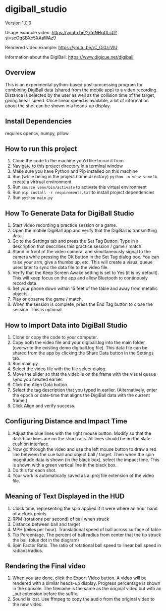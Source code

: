 # digiball_studio

Version 1.0.0

Usage example video: https://youtu.be/2rfpNHpOLc0?si=scOqSBXc5XAaWAz9

Rendered video example: https://youtu.be/rC_Oi0zrVlU

Information about the DigiBall: https://www.digicue.net/digiball

## Overview

This is an experimental python-based post-processing program for combining DigiBall data (shared from the mobile app) to a video recording. Distance is selected by the user as well as the collision time of the target, giving linear speed. Once linear speed is available, a lot of information about the shot can be shown in a heads-up display.

## Install Dependencies
requires opencv, numpy, pillow

## How to run this project
1. Clone the code to the machine you'd like to run it from
2. Navigate to this project directory in a terminal window
3. Make sure you have Python and Pip installed on this machine
4. Run (while being in the project home directory) `python -m venv venv` to create a virtrual environment
5. Run `source venv/bin/activate` to activate this virtual environment
6. Run `pip install -r requirements.txt` to install project dependencies
7. Run `python main.py`

## How To Generate Data for DigiBall Studio

1. Start video recording a practice session or a game.
2. Open the mobile DigiBall app and verify that the DigiBall is transmitting data.
3. Go to the Settings tab and press the Set Tag Button. Type in a description that describes this practice session / game / match.
4. Stand in front of the video camera, and simultaneously signal to the camera while pressing the OK button in the Set Tag dialog box. You can raise your arm, give a thumbs up, etc. This will create a visual queue used later to sync the data file to the video file.
5. Verify that the Keep Screen Awake setting is set to Yes (it is by default). This will keep focus on the app and allow Bluetooth to continously record data.
6. Set your phone down within 15 feet of the table and away from metallic objects.
7. Play or observe the game / match.
8. When the session is complete, press the End Tag button to close the session. This is optional.

## How to Import Data into DigiBall Studio

1. Clone or copy the code to your computer.
2. Copy both the video file and your digiball.log into the main folder (overwrite the existing demo digiball.log file). This data file can be shared from the app by clicking the Share Data button in the Settings tab.
3. Run main.py
4. Select the video file with the file select dialog.
5. Move the slider so that the video is on the frame with the visual queue sync you created earlier.
6. Click the Align Data button.
7. Select the tag description that you typed in earlier. (Alternatively, enter the epoch or date-time that aligns the DigiBall data with the current frame.)
8. Click Align and verify success.

## Configuring Distance and Impact Time
1. Adjust the blue lines with the right mouse button. Modify so that the dark blue lines are on the short rails. All lines should be on the slate-cushion interface.
2. Now go through the video and use the left mouse button to draw a red line between the cue ball and object ball / target. Then when the spin magnitude data is shown (in the black box), select the impact time. This is shown with a green vertical line in the black box.
3. Do this for each shot.
4. Your work is automatically saved as a .proj file extension of the video file.

## Meaning of Text Displayed in the HUD
1. Clock time, representing the spin applied if it were where an hour hand of a clock points
2. RPM (rotations per second) of ball when struck
3. Distance between ball and target
4. MPH (miles per hour). Translational speed of ball across surface of table
5. Tip Percentage. The percent of ball radius from center that the tip struck the ball (blue dot in the diagram)
6. Spin Factor Ratio. The ratio of rotational ball speed to linear ball speed in radians/radius.

## Rendering the Final video
1. When you are done, click the Export Video button. A video will be rendered with a similar heads-up display. Progress percentage is shown in the console. The filename is the same as the original video but with an _out extension before the suffix.
2. Sound is lost. Use ffmpeg to copy the audio from the original video to the new video.
